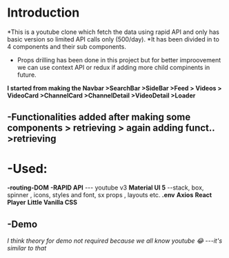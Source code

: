 # Introduction
*This is a youtube clone which fetch the data using rapid API and only has basic version so limited API calls only (500/day).
*It has been divided in to 4 components and their sub components.
* Props drilling has been done in this project but for better improovement we can use context API or redux if adding more child compinents in future.

**I started from making the Navbar >SearchBar >SideBar >Feed > Videos > VideoCard >ChannelCard >ChannelDetail >VideoDetail >Loader**
## -Functionalities added after making some components > retrieving > again adding funct.. >retrieving

# -Used: 
 **-routing-DOM**
 **-RAPID API**         --- youtube v3
 **Material UI 5**    --stack, box, spinner , icons, styles and  font, sx props , layouts etc.
 **.env**
 **Axios**
**React Player**
**Little Vanilla CSS**

## -Demo 

*I think theory for demo not required because we all know youtube 😂 ---it's similar to that*

